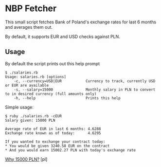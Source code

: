 # NBP Fetcher

This small script fetches Bank of Poland's exchange rates for last 6 months and averages them out.

By default, it supports EUR and USD checks against PLN.

## Usage

By default the script prints out this help prompt

```shell
$ ./salaries.rb
Usage: salaries.rb [options]
    -c, --currency=USD|EUR           Currency to track, currently USD or EUR are available
    -s, --salary=15000               Monthly salary in PLN to convert to in desired currency (full amounts only)
    -h, --help                       Prints this help
```

Simple usage:

```
$ ruby ./salaries.rb -cEUR
Salary given: 15000 PLN

Average rate of EUR in last 6 months: 4.6288
Exchange rate known as of today:      4.6295

If you wanted to exchange your contract today:
* You would be given 3240.58 EUR on the contract
* And you would earn 15002.27 PLN with today's exchange rate
```

[Why 15000 PLN?](https://geek.justjoin.it/programista-15k-czyli-wszystko-co-musisz-wiedziec-o-pracy-w-it-w-polsce) [pl]